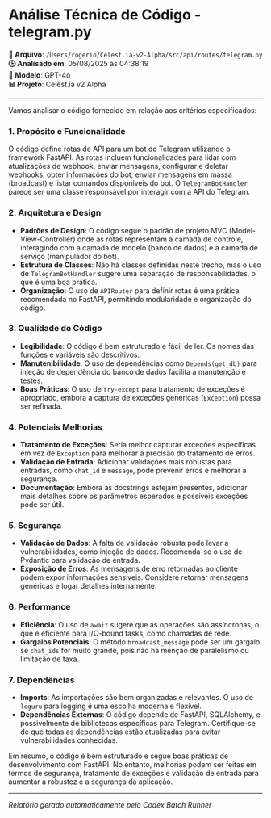 # Análise Técnica de Código - telegram.py

**📁 Arquivo**: `/Users/rogerio/Celest.ia-v2-Alpha/src/api/routes/telegram.py`  
**🕒 Analisado em**: 05/08/2025 às 04:38:19  
**🤖 Modelo**: GPT-4o  
**📊 Projeto**: Celest.ia v2 Alpha  

---

Vamos analisar o código fornecido em relação aos critérios especificados:

### 1. Propósito e Funcionalidade
O código define rotas de API para um bot do Telegram utilizando o framework FastAPI. As rotas incluem funcionalidades para lidar com atualizações de webhook, enviar mensagens, configurar e deletar webhooks, obter informações do bot, enviar mensagens em massa (broadcast) e listar comandos disponíveis do bot. O `TelegramBotHandler` parece ser uma classe responsável por interagir com a API do Telegram.

### 2. Arquitetura e Design
- **Padrões de Design**: O código segue o padrão de projeto MVC (Model-View-Controller) onde as rotas representam a camada de controle, interagindo com a camada de modelo (banco de dados) e a camada de serviço (manipulador do bot).
- **Estrutura de Classes**: Não há classes definidas neste trecho, mas o uso de `TelegramBotHandler` sugere uma separação de responsabilidades, o que é uma boa prática.
- **Organização**: O uso de `APIRouter` para definir rotas é uma prática recomendada no FastAPI, permitindo modularidade e organização do código.

### 3. Qualidade do Código
- **Legibilidade**: O código é bem estruturado e fácil de ler. Os nomes das funções e variáveis são descritivos.
- **Manutenibilidade**: O uso de dependências como `Depends(get_db)` para injeção de dependência do banco de dados facilita a manutenção e testes.
- **Boas Práticas**: O uso de `try-except` para tratamento de exceções é apropriado, embora a captura de exceções genéricas (`Exception`) possa ser refinada.

### 4. Potenciais Melhorias
- **Tratamento de Exceções**: Seria melhor capturar exceções específicas em vez de `Exception` para melhorar a precisão do tratamento de erros.
- **Validação de Entrada**: Adicionar validações mais robustas para entradas, como `chat_id` e `message`, pode prevenir erros e melhorar a segurança.
- **Documentação**: Embora as docstrings estejam presentes, adicionar mais detalhes sobre os parâmetros esperados e possíveis exceções pode ser útil.

### 5. Segurança
- **Validação de Dados**: A falta de validação robusta pode levar a vulnerabilidades, como injeção de dados. Recomenda-se o uso de Pydantic para validação de entrada.
- **Exposição de Erros**: As mensagens de erro retornadas ao cliente podem expor informações sensíveis. Considere retornar mensagens genéricas e logar detalhes internamente.

### 6. Performance
- **Eficiência**: O uso de `await` sugere que as operações são assíncronas, o que é eficiente para I/O-bound tasks, como chamadas de rede.
- **Gargalos Potenciais**: O método `broadcast_message` pode ser um gargalo se `chat_ids` for muito grande, pois não há menção de paralelismo ou limitação de taxa.

### 7. Dependências
- **Imports**: As importações são bem organizadas e relevantes. O uso de `loguru` para logging é uma escolha moderna e flexível.
- **Dependências Externas**: O código depende de FastAPI, SQLAlchemy, e possivelmente de bibliotecas específicas para Telegram. Certifique-se de que todas as dependências estão atualizadas para evitar vulnerabilidades conhecidas.

Em resumo, o código é bem estruturado e segue boas práticas de desenvolvimento com FastAPI. No entanto, melhorias podem ser feitas em termos de segurança, tratamento de exceções e validação de entrada para aumentar a robustez e a segurança da aplicação.

---

*Relatório gerado automaticamente pelo Codex Batch Runner*
